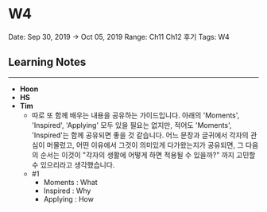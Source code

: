 # W4

Date: Sep 30, 2019 → Oct 05, 2019
Range: Ch11 Ch12 후기
Tags: W4

## Learning Notes

---

- **Hoon**
- **HS**
- **Tim**
    - 따로 또 함께 배우는 내용을 공유하는 가이드입니다. 아래의 'Moments', 'Inspired', 'Applying' 모두 있을 필요는 없지만, 적어도  'Moments', 'Inspired'는 함께 공유되면 좋을 것 같습니다. 
    어느 문장과 글귀에서 각자의 관심이 머물렀고, 어떤 이유에서 그것이 의미있게 다가왔는지가 공유되면, 그 다음의 순서는 이것이 "각자의 생활에 어떻게 하면 적용될 수 있을까?" 까지 고민할 수 있으리라고 생각했습니다.
    - #1
        - Moments : What
        - Inspired : Why
        - Applying : How